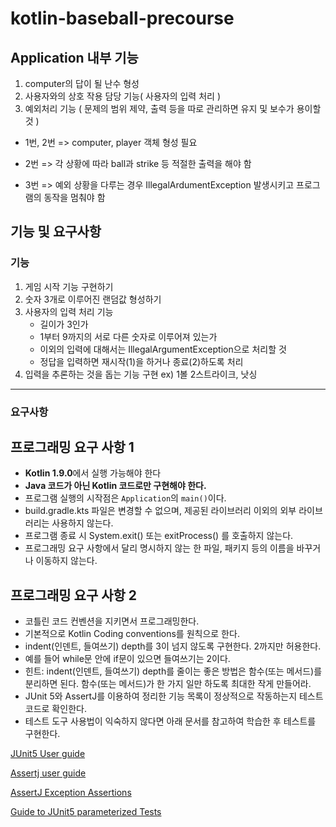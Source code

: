 # kotlin-baseball-precourse

## Application 내부 기능

1. computer의 답이 될 난수 형성
2. 사용자와의 상호 작용 담당 기능( 사용자의 입력 처리 )
3. 예외처리 기능 ( 문제의 범위 제약, 출력 등을 따로 관리하면 유지 및 보수가 용이할 것 )

- 1번, 2번 => computer, player 객체 형성 필요

- 2번 => 각 상황에 따라 ball과 strike 등 적절한 출력을 해야 함

- 3번 => 예외 상황을 다루는 경우 IllegalArdumentException 발생시키고 프로그램의 동작을 멈춰야 함


## 기능 및 요구사항

### 기능

1. 게임 시작 기능 구현하기
2. 숫자 3개로 이루어진 랜덤값 형성하기
3. 사용자의 입력 처리 기능
   - 길이가 3인가
   - 1부터 9까지의 서로 다른 숫자로 이루어져 있는가
   - 이외의 입력에 대해서는 IllegalArgumentException으로 처리할 것
   - 정답을 입력하면 재시작(1)을 하거나 종료(2)하도록 처리
4. 입력을 추론하는 것을 돕는 기능 구현
   ex) 1볼 2스트라이크, 낫싱
--------------------------------------------------------------------------------------------

### 요구사항

## 프로그래밍 요구 사항 1

- **Kotlin 1.9.0**에서 실행 가능해야 한다
- **Java 코드가 아닌 Kotlin 코드로만 구현해야 한다.**
- 프로그램 실행의 시작점은 `Application`의 `main()`이다.
- build.gradle.kts 파일은 변경할 수 없으며, 제공된 라이브러리 이외의 외부 라이브러리는 사용하지 않는다.
- 프로그램 종료 시 System.exit() 또는 exitProcess() 를 호출하지 않는다.
- 프로그래밍 요구 사항에서 달리 명시하지 않는 한 파일, 패키지 등의 이름을 바꾸거나 이동하지 않는다.

## 프로그래밍 요구 사항 2

- 코틀린 코드 컨벤션을 지키면서 프로그래밍한다.
- 기본적으로 Kotlin Coding conventions를 원칙으로 한다.
- indent(인덴트, 들여쓰기) depth를 3이 넘지 않도록 구현한다. 2까지만 허용한다.
- 예를 들어 while문 안에 if문이 있으면 들여쓰기는 2이다.
- 힌트: indent(인덴트, 들여쓰기) depth를 줄이는 좋은 방법은 함수(또는 메서드)를 분리하면 된다.
   함수(또는 메서드)가 한 가지 일만 하도록 최대한 작게 만들어라.
- JUnit 5와 AssertJ를 이용하여 정리한 기능 목록이 정상적으로 작동하는지 테스트 코드로 확인한다.
- 테스트 도구 사용법이 익숙하지 않다면 아래 문서를 참고하여 학습한 후 테스트를 구현한다.

[JUnit5 User guide](https://junit.org/junit5/docs/current/user-guide/)

[Assertj user guide](https://assertj.github.io/doc/)

[AssertJ Exception Assertions](https://www.baeldung.com/assertj-exception-assertion)

[Guide to JUnit5 parameterized Tests](https://www.baeldung.com/parameterized-tests-junit-5)
